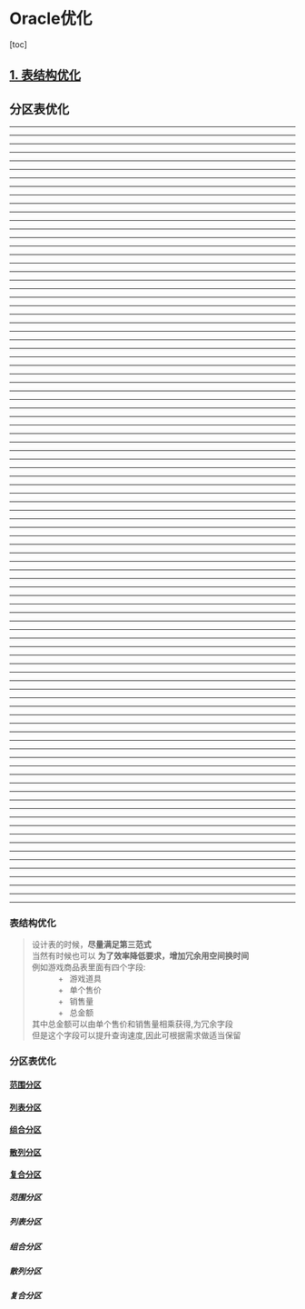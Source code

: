 # Oracle优化
[toc]
## [1. 表结构优化](#表结构优化)
## 分区表优化
-------------------------
-------------------------
--------------------------------------------------
-------------------------
-------------------------
-------------------------
-------------------------
-------------------------
-------------------------
--------------------------------------------------
-------------------------
-------------------------
-------------------------
--------------------------------------------------
-------------------------
--------------------------------------------------
-------------------------
-------------------------
-------------------------
--------------------------------------------------
-------------------------
--------------------------------------------------
-------------------------
-------------------------
-------------------------
--------------------------------------------------
-------------------------
--------------------------------------------------
-------------------------
-------------------------
-------------------------
--------------------------------------------------
-------------------------
--------------------------------------------------
-------------------------
-------------------------
-------------------------
--------------------------------------------------
-------------------------
--------------------------------------------------
-------------------------
-------------------------
-------------------------
--------------------------------------------------
-------------------------
--------------------------------------------------
-------------------------
-------------------------
-------------------------
--------------------------------------------------
-------------------------
--------------------------------------------------
-------------------------
-------------------------
-------------------------
--------------------------------------------------
-------------------------
--------------------------------------------------
-------------------------
-------------------------
-------------------------
--------------------------------------------------
-------------------------
--------------------------------------------------
-------------------------
-------------------------
-------------------------
--------------------------------------------------
-------------------------
--------------------------------------------------
-------------------------
-------------------------
-------------------------
--------------------------------------------------
-------------------------
--------------------------------------------------
-------------------------
-------------------------
-------------------------
--------------------------------------------------
-------------------------
--------------------------------------------------
-------------------------
-------------------------
-------------------------
--------------------------------------------------
-------------------------
--------------------------------------------------
-------------------------
-------------------------
-------------------------
-------------------------
### 表结构优化
> 设计表的时候，**尽量满足第三范式** <br/>
> 当然有时候也可以 **为了效率降低要求，增加冗余用空间换时间** <br/>
> 例如游戏商品表里面有四个字段:  <br/>
> &emsp;&emsp;&emsp;    +&ensp; 游戏道具   <br/>
> &emsp;&emsp;&emsp;    +&ensp; 单个售价   <br/>
> &emsp;&emsp;&emsp;    +&ensp; 销售量     <br/>
> &emsp;&emsp;&emsp;    +&ensp; 总金额     <br/>
> 其中总金额可以由单个售价和销售量相乘获得,为冗余字段 <br/>
> 但是这个字段可以提升查询速度,因此可根据需求做适当保留 <br/>

### 分区表优化
#### [范围分区](#####范围分区)
#### [列表分区](#####列表分区)
#### [组合分区](#####组合分区)
#### [散列分区](#####散列分区)
#### [复合分区](#####复合分区)


##### 范围分区
##### 列表分区
##### 组合分区
##### 散列分区
##### 复合分区









